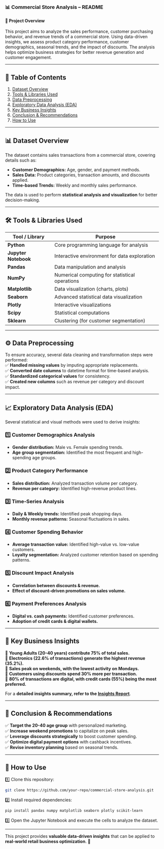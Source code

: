 ### **📊 Commercial Store Analysis – README**  

#### **📌 Project Overview**  
This project aims to analyze the sales performance, customer purchasing behavior, and revenue trends of a commercial store. Using data-driven insights, we assess product category performance, customer demographics, seasonal trends, and the impact of discounts. The analysis helps optimize business strategies for better revenue generation and customer engagement.  

---

## **📂 Table of Contents**  
1. [Dataset Overview](#dataset-overview)  
2. [Tools & Libraries Used](#tools--libraries-used)  
3. [Data Preprocessing](#data-preprocessing)  
4. [Exploratory Data Analysis (EDA)](#exploratory-data-analysis-eda)  
5. [Key Business Insights](#key-business-insights)  
6. [Conclusion & Recommendations](#conclusion--recommendations)  
7. [How to Use](#how-to-use)  

---

## **📊 Dataset Overview**  
The dataset contains sales transactions from a commercial store, covering details such as:  
- **Customer Demographics:** Age, gender, and payment methods.  
- **Sales Data:** Product categories, transaction amounts, and discounts applied.  
- **Time-based Trends:** Weekly and monthly sales performance.  

The data is used to perform **statistical analysis and visualization** for better decision-making.  

---

## **🛠️ Tools & Libraries Used**  

| Tool / Library    | Purpose |
|-------------------|--------------------------------------------------|
| **Python**       | Core programming language for analysis |
| **Jupyter Notebook** | Interactive environment for data exploration |
| **Pandas**       | Data manipulation and analysis |
| **NumPy**        | Numerical computing for statistical operations |
| **Matplotlib**   | Data visualization (charts, plots) |
| **Seaborn**      | Advanced statistical data visualization |
| **Plotly**       | Interactive visualizations |
| **Scipy**        | Statistical computations |
| **Sklearn**      | Clustering (for customer segmentation) |

---

## **⚙️ Data Preprocessing**  
To ensure accuracy, several data cleaning and transformation steps were performed:  
✅ **Handled missing values** by imputing appropriate replacements.  
✅ **Converted date columns** to datetime format for time-based analysis.  
✅ **Standardized categorical values** for consistency.  
✅ **Created new columns** such as revenue per category and discount impact.  

---

## **📈 Exploratory Data Analysis (EDA)**  
Several statistical and visual methods were used to derive insights:  

### **1️⃣ Customer Demographics Analysis**  
- **Gender distribution:** Male vs. Female spending trends.  
- **Age group segmentation:** Identified the most frequent and high-spending age groups.  

### **2️⃣ Product Category Performance**  
- **Sales distribution:** Analyzed transaction volume per category.  
- **Revenue per category:** Identified high-revenue product lines.  

### **3️⃣ Time-Series Analysis**  
- **Daily & Weekly trends:** Identified peak shopping days.  
- **Monthly revenue patterns:** Seasonal fluctuations in sales.  

### **4️⃣ Customer Spending Behavior**  
- **Average transaction value:** Identified high-value vs. low-value customers.  
- **Loyalty segmentation:** Analyzed customer retention based on spending patterns.  

### **5️⃣ Discount Impact Analysis**  
- **Correlation between discounts & revenue.**  
- **Effect of discount-driven promotions on sales volume.**  

### **6️⃣ Payment Preferences Analysis**  
- **Digital vs. cash payments:** Identified customer preferences.  
- **Adoption of credit cards & digital wallets.**  

---

## **📌 Key Business Insights**  
📍 **Young Adults (20-40 years) contribute 75% of total sales.**  
📍 **Electronics (22.6% of transactions) generate the highest revenue (35.2%).**  
📍 **Sales peak on weekends, with the lowest activity on Mondays.**  
📍 **Customers using discounts spend 30% more per transaction.**  
📍 **80% of transactions are digital, with credit cards (55%) being the most preferred.**  

For a **detailed insights summary, refer to the [Insights Report](#)**.  

---

## **📢 Conclusion & Recommendations**  
✅ **Target the 20-40 age group** with personalized marketing.  
✅ **Increase weekend promotions** to capitalize on peak sales.  
✅ **Leverage discounts strategically** to boost customer spending.  
✅ **Optimize digital payment options** with cashback incentives.  
✅ **Revise inventory planning** based on seasonal trends.  

---

## **📌 How to Use**  
1️⃣ Clone this repository:  
```bash
git clone https://github.com/your-repo/commercial-store-analysis.git
```  
2️⃣ Install required dependencies:  
```bash
pip install pandas numpy matplotlib seaborn plotly scikit-learn
```  
3️⃣ Open the Jupyter Notebook and execute the cells to analyze the dataset.  

---

This project provides **valuable data-driven insights** that can be applied to **real-world retail business optimization**. 🚀
